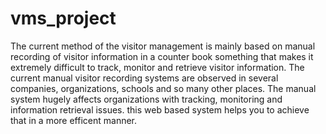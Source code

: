 # vms_project
The current method of the visitor management is mainly based on manual recording of visitor information in a counter book something that makes it extremely difficult to track, 
monitor and retrieve visitor information. The current manual visitor recording systems are observed in several companies, organizations, schools and so many other places. 
The manual system hugely affects organizations with tracking, monitoring and information retrieval issues. this web based system helps you to achieve that in a more efficent 
manner.

